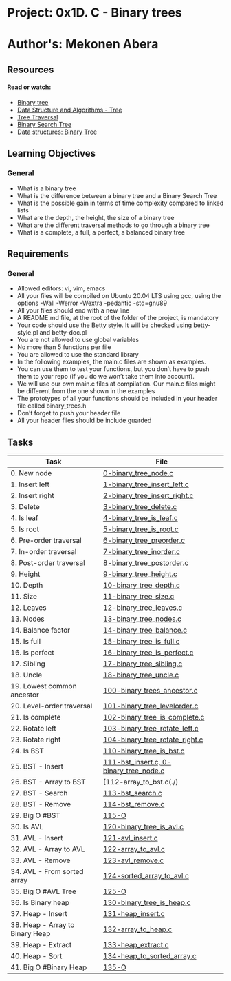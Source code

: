 # Project: 0x1D. C - Binary trees

# Author's: Mekonen Abera

## Resources

#### Read or watch:

* [Binary tree](https://intranet.alxswe.com/rltoken/1F2x42-8vUbOmU4L1C1KMg)
* [Data Structure and Algorithms - Tree](https://intranet.alxswe.com/rltoken/QmcTMCkQyrgMjrqoWxYdhw)
* [Tree Traversal](https://intranet.alxswe.com/rltoken/z6ZaXr_RxwE5nTHAUx_dfQ)
* [Binary Search Tree](https://intranet.alxswe.com/rltoken/qO5dBlMnYJzbaWG3xVpcnQ)
* [Data structures: Binary Tree](https://intranet.alxswe.com/rltoken/BeyJ2gjlE7_djwRiDyeHig)
## Learning Objectives

### General

* What is a binary tree
* What is the difference between a binary tree and a Binary Search Tree
* What is the possible gain in terms of time complexity compared to linked lists
* What are the depth, the height, the size of a binary tree
* What are the different traversal methods to go through a binary tree
* What is a complete, a full, a perfect, a balanced binary tree
## Requirements
### General
* Allowed editors: vi, vim, emacs
* All your files will be compiled on Ubuntu 20.04 LTS using gcc, using the options -Wall -Werror -Wextra -pedantic -std=gnu89
* All your files should end with a new line
* A README.md file, at the root of the folder of the project, is mandatory
* Your code should use the Betty style. It will be checked using betty-style.pl and betty-doc.pl
* You are not allowed to use global variables
* No more than 5 functions per file
* You are allowed to use the standard library
* In the following examples, the main.c files are shown as examples.
* You can use them to test your functions, but you don’t have to push them to your repo (if you do we won’t take them into account). 
* We will use our own main.c files at compilation. Our main.c files might be different from the one shown in the examples
* The prototypes of all your functions should be included in your header file called binary_trees.h
* Don’t forget to push your header file
* All your header files should be include guarded
## Tasks

| Task | File |
| ---- | ---- |
| 0. New node | [0-binary_tree_node.c](./) |
| 1. Insert left | [1-binary_tree_insert_left.c](./) |
| 2. Insert right | [2-binary_tree_insert_right.c](./) |
| 3. Delete | [3-binary_tree_delete.c](./) |
| 4. Is leaf | [4-binary_tree_is_leaf.c](./) |
| 5. Is root | [5-binary_tree_is_root.c](./) |
| 6. Pre-order traversal | [6-binary_tree_preorder.c](./) |
| 7. In-order traversal | [7-binary_tree_inorder.c](./) |
| 8. Post-order traversal | [8-binary_tree_postorder.c](./) |
| 9. Height | [9-binary_tree_height.c](./) |
| 10. Depth | [10-binary_tree_depth.c](./) |
| 11. Size | [11-binary_tree_size.c](./) |
| 12. Leaves | [12-binary_tree_leaves.c](./) |
| 13. Nodes | [13-binary_tree_nodes.c](./) |
| 14. Balance factor | [14-binary_tree_balance.c](./) |
| 15. Is full | [15-binary_tree_is_full.c](./) |
| 16. Is perfect | [16-binary_tree_is_perfect.c](./) |
| 17. Sibling | [17-binary_tree_sibling.c](./) |
| 18. Uncle | [18-binary_tree_uncle.c](./) |
| 19. Lowest common ancestor | [100-binary_trees_ancestor.c](./) |
| 20. Level-order traversal | [101-binary_tree_levelorder.c](./) |
| 21. Is complete | [102-binary_tree_is_complete.c](./) |
| 22. Rotate left | [103-binary_tree_rotate_left.c](./) |
| 23. Rotate right | [104-binary_tree_rotate_right.c](./) |
| 24. Is BST | [110-binary_tree_is_bst.c](./) |
| 25. BST - Insert | [111-bst_insert.c, 0-binary_tree_node.c](./) |
| 26. BST - Array to BST | [112-array_to_bst.c(./) |
| 27. BST - Search | [113-bst_search.c](./) |
| 28. BST - Remove | [114-bst_remove.c](./) |
| 29. Big O #BST | [115-O](./) |
| 30. Is AVL | [120-binary_tree_is_avl.c](./) |
| 31. AVL - Insert | [121-avl_insert.c](./) |
| 32. AVL - Array to AVL | [122-array_to_avl.c](./) |
| 33. AVL - Remove | [123-avl_remove.c](./) |
| 34. AVL - From sorted array | [124-sorted_array_to_avl.c](./) |
| 35. Big O #AVL Tree | [125-O](./) |
| 36. Is Binary heap | [130-binary_tree_is_heap.c](./) |
| 37. Heap - Insert | [131-heap_insert.c](./) |
| 38. Heap - Array to Binary Heap | [132-array_to_heap.c](./) |
| 39. Heap - Extract | [133-heap_extract.c](./) |
| 40. Heap - Sort | [134-heap_to_sorted_array.c](./) |
| 41. Big O #Binary Heap | [135-O](./) |


